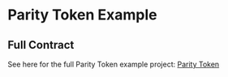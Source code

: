 # Parity Token Example

## Full Contract

See here for the full Parity Token example project: [Parity Token](../example_projects/closed_loop_token/)

